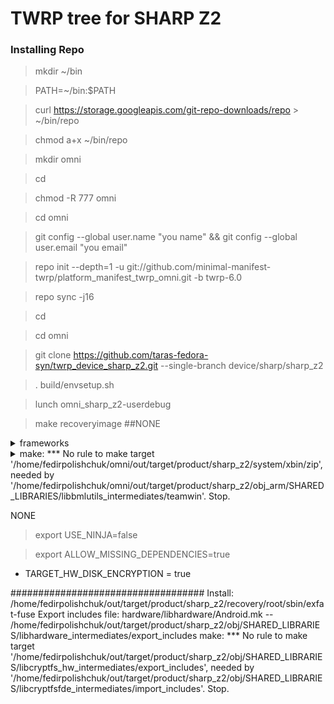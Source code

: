 # TWRP tree for SHARP Z2

### Installing Repo

>mkdir ~/bin

>PATH=~/bin:$PATH

>curl https://storage.googleapis.com/git-repo-downloads/repo > ~/bin/repo

>chmod a+x ~/bin/repo

>mkdir omni

>cd

>chmod -R 777 omni  

>cd omni

>git config --global user.name "you name" && git config --global user.email "you email"

>repo init --depth=1 -u git://github.com/minimal-manifest-twrp/platform_manifest_twrp_omni.git -b twrp-6.0

>repo sync -j16

>cd

>cd omni

>git clone https://github.com/taras-fedora-syn/twrp_device_sharp_z2.git --single-branch device/sharp/sharp_z2

>. build/envsetup.sh

>lunch omni_sharp_z2-userdebug

>make recoveryimage
##NONE
<details>  
  <summary>frameworks</summary>
  cd omni
  
  git clone https://github.com/omnirom/android_frameworks_native.git -b android-6.0
  
  git clone https://github.com/omnirom/android_frameworks_av.git -b android-6.0
  
  cp -a android_frameworks_native frameworks/native
  
  cp -a android_frameworks_av frameworks/av
  
  rm -rf android_frameworks_native
  
  rm -rf android_frameworks_av
</details>
 
<details> 
  <summary>make: *** No rule to make target '/home/fedirpolishchuk/omni/out/target/product/sharp_z2/system/xbin/zip', needed by '/home/fedirpolishchuk/omni/out/target/product/sharp_z2/obj_arm/SHARED_LIBRARIES/libbmlutils_intermediates/teamwin'.  Stop.</summary>  
  cd omni
  
  cd out/target/product/sharp_z2/system
  
  mkdir xbin
  
  cd xbin
  
  nano zip
  
  Ctrl+O
  
  Enter
  
  Ctrl+X
  
  cd
  
  cd omni
</details>
 

NONE

>export USE_NINJA=false

>export ALLOW_MISSING_DEPENDENCIES=true

- TARGET_HW_DISK_ENCRYPTION = true

###################################
Install: /home/fedirpolishchuk/out/target/product/sharp_z2/recovery/root/sbin/exfat-fuse
Export includes file: hardware/libhardware/Android.mk -- /home/fedirpolishchuk/out/target/product/sharp_z2/obj/SHARED_LIBRARIES/libhardware_intermediates/export_includes
make: *** No rule to make target '/home/fedirpolishchuk/out/target/product/sharp_z2/obj/SHARED_LIBRARIES/libcryptfs_hw_intermediates/export_includes', needed by '/home/fedirpolishchuk/out/target/product/sharp_z2/obj/SHARED_LIBRARIES/libcryptfsfde_intermediates/import_includes'.  Stop.
